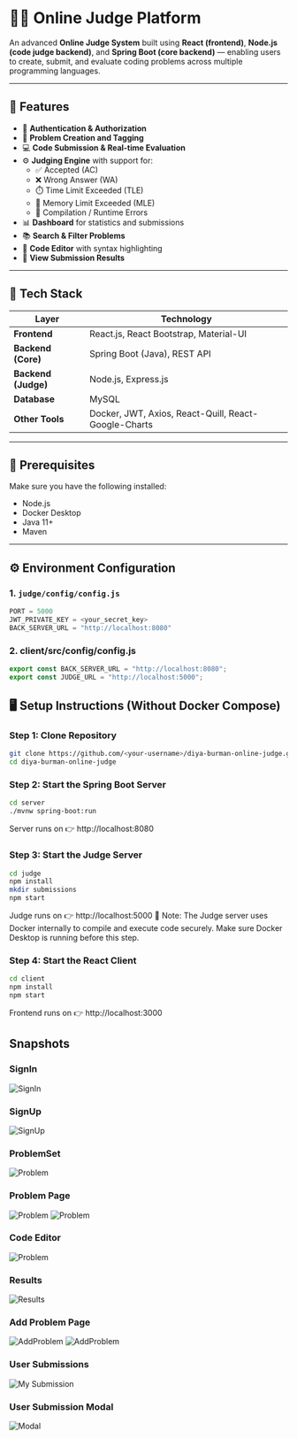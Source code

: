 # 🧑‍💻 Online Judge Platform

An advanced **Online Judge System** built using **React (frontend)**, **Node.js (code judge backend)**, and **Spring Boot (core backend)** — enabling users to create, submit, and evaluate coding problems across multiple programming languages.

---

## 🚀 Features

- 🔐 **Authentication & Authorization**
- 🧮 **Problem Creation and Tagging**
- 💻 **Code Submission & Real-time Evaluation**
- ⚙️ **Judging Engine** with support for:
  - ✅ Accepted (AC)
  - ❌ Wrong Answer (WA)
  - ⏱️ Time Limit Exceeded (TLE)
  - 💾 Memory Limit Exceeded (MLE)
  - 🧩 Compilation / Runtime Errors
- 📊 **Dashboard** for statistics and submissions
- 📚 **Search & Filter Problems**
- 🧠 **Code Editor** with syntax highlighting
- 🧾 **View Submission Results**

---

## 🧩 Tech Stack

| Layer | Technology |
|-------|-------------|
| **Frontend** | React.js, React Bootstrap, Material-UI |
| **Backend (Core)** | Spring Boot (Java), REST API |
| **Backend (Judge)** | Node.js, Express.js |
| **Database** | MySQL |
| **Other Tools** | Docker, JWT, Axios, React-Quill, React-Google-Charts |

---

## 🧰 Prerequisites

Make sure you have the following installed:

- Node.js  
- Docker Desktop  
- Java 11+  
- Maven  

---

## ⚙️ Environment Configuration

### 1. `judge/config/config.js`
```js
PORT = 5000
JWT_PRIVATE_KEY = <your_secret_key>
BACK_SERVER_URL = "http://localhost:8080"
```

### 2. client/src/config/config.js
```js
export const BACK_SERVER_URL = "http://localhost:8080";
export const JUDGE_URL = "http://localhost:5000";
```

## 🖥️ Setup Instructions (Without Docker Compose)

### Step 1: Clone Repository
```bash
git clone https://github.com/<your-username>/diya-burman-online-judge.git
cd diya-burman-online-judge
```

### Step 2: Start the Spring Boot Server
```bash
cd server
./mvnw spring-boot:run
```
Server runs on 👉 http://localhost:8080

### Step 3: Start the Judge Server
```bash
cd judge
npm install
mkdir submissions
npm start
```
Judge runs on 👉 http://localhost:5000
🧩 Note: The Judge server uses Docker internally to compile and execute code securely.
Make sure Docker Desktop is running before this step.

### Step 4: Start the React Client
```bash
cd client
npm install
npm start
```
Frontend runs on 👉 http://localhost:3000


## Snapshots
### SignIn
![SignIn](./images/signin.png)
### SignUp
![SignUp](./images/signup.png)
### ProblemSet
![Problem](./images/problemset.png)
### Problem Page
![Problem](./images/problem1.png)
![Problem](./images/problem2.png)
### Code Editor
![Problem](./images/codeeditor.png)
### Results
![Results](./images/results.png)
### Add Problem Page
![AddProblem](./images/addproblem1.PNG)
![AddProblem](./images/addproblem2.PNG)
### User Submissions
![My Submission](./images/usersubmission.png)
### User Submission Modal
![Modal](./images/modal.png)


